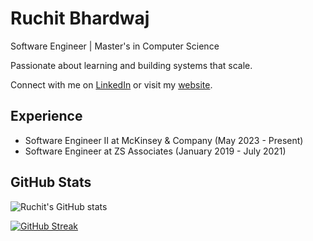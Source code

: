 # Ruchit Bhardwaj

Software Engineer | Master's in Computer Science

Passionate about learning and building systems that scale.

Connect with me on [LinkedIn](https://linkedin.com/in/ruch0401/) or visit my [website](https://ruchitbhardwaj.tech/).

## Experience

- Software Engineer II at McKinsey & Company (May 2023 - Present)
- Software Engineer at ZS Associates (January 2019 - July 2021)


## GitHub Stats

![Ruchit's GitHub stats](https://github-readme-stats-ruch0401.vercel.app/api?username=ruch0401&show_icons=true&hide_border=false&count_private=false&include_all_commits=true)

[![GitHub Streak](https://streak-stats.demolab.com?user=ruch0401&theme=whatsapp-dark2)](https://git.io/streak-stats)


[website]: https://ruchitbhardwaj.tech/
[twitter]: https://twitter.com/RuchitBhardwaj/
[linkedin]: https://linkedin.com/in/ruch0401/
[github]: https://github.com/ruch0401/
